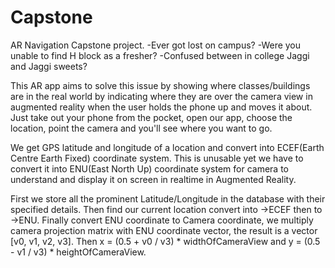 # Capstone
AR Navigation Capstone project.
-Ever got lost on campus?
-Were you unable to find H block as a fresher?
-Confused between in college Jaggi and Jaggi sweets?

This AR app aims to solve this issue by showing where classes/buildings are in the real world 
by indicating where they are over the camera view in augmented reality when the user holds the phone up and moves it about.
Just take out your phone from the pocket, open our app, choose the location, point the camera and you'll see where you want to go.

We get GPS latitude and longitude of a location and convert into ECEF(Earth Centre Earth Fixed) coordinate system.
This is unusable yet we have to convert it into ENU(East North Up) coordinate system for camera to understand and display it on screen in realtime in Augmented Reality.

First we store all the prominent Latitude/Longitude in the database with their specified details.
Then find our current location convert into ->ECEF then to ->ENU.
Finally convert ENU coordinate to Camera coordinate, we multiply camera projection matrix with ENU coordinate vector, the result is a vector [v0, v1, v2, v3].
Then x = (0.5 + v0 / v3) * widthOfCameraView and y = (0.5 - v1 / v3) * heightOfCameraView.
